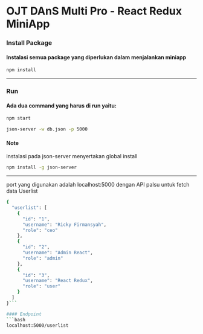 # OJT DAnS Multi Pro - React Redux MiniApp

### Install Package
#### Instalasi semua package yang diperlukan dalam menjalankan miniapp
```bash
npm install
```
---------

### Run
#### Ada dua command yang harus di run  yaitu:
```bash
npm start
```
```bash
json-server -w db.json -p 5000
```
#### Note
instalasi pada json-server menyertakan global install
```bash
npm install -g json-server
```

---------
port yang digunakan adalah localhost:5000 dengan API palsu untuk fetch data Userlist

```bash
{
  "userlist": [
    {
      "id": "1",
      "username": "Ricky Firmansyah",
      "role": "ceo"
    },
    {
      "id": "2",
      "username": "Admin React",
      "role": "admin"
    },
    {
      "id": "3",
      "username": "React Redux",
      "role": "user"
    }
  ]
}```

#### Endpoint
```bash
localhost:5000/userlist
```
